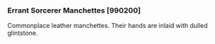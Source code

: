 ### Errant Sorcerer Manchettes [990200]

Commonplace leather manchettes. Their hands are inlaid with dulled glintstone.